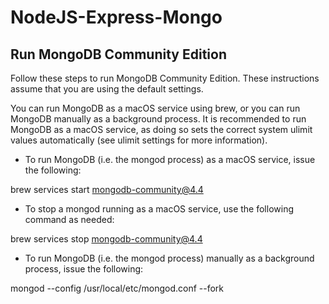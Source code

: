 # NodeJS-Express-Mongo

## Run MongoDB Community Edition

Follow these steps to run MongoDB Community Edition. These instructions assume that you are using the default settings.

You can run MongoDB as a macOS service using brew, or you can run MongoDB manually as a background process. It is recommended to run MongoDB as a macOS service, as doing so sets the correct system ulimit values automatically (see ulimit settings for more information).

- To run MongoDB (i.e. the mongod process) as a macOS service, issue the following:

brew services start mongodb-community@4.4

- To stop a mongod running as a macOS service, use the following command as needed:

brew services stop mongodb-community@4.4

- To run MongoDB (i.e. the mongod process) manually as a background process, issue the following:

mongod --config /usr/local/etc/mongod.conf --fork
